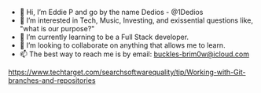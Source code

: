 - 👋 Hi, I’m Eddie P and go by the name Dedios - @1Dedios
- 👀 I’m interested in Tech, Music, Investing, and exissential questions like, "what is our purpose?"
- 🌱 I’m currently learning to be a Full Stack developer.
- 💞️ I’m looking to collaborate on anything that allows me to learn.
- 📫 The best way to reach me is by email: buckles-brim0w@icloud.com



https://www.techtarget.com/searchsoftwarequality/tip/Working-with-Git-branches-and-repositories





<!---
1Dedios/1Dedios is a ✨ special ✨ repository because its `README.md` (this file) appears on your GitHub profile.
You can click the Preview link to take a look at your changes.
--->
